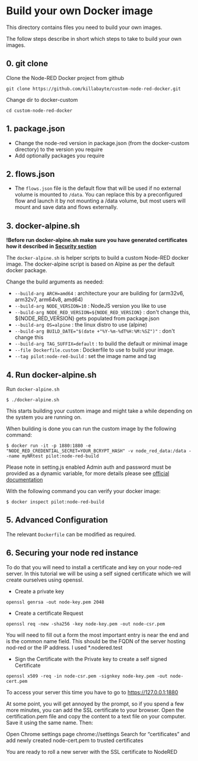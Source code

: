 # Build your own Docker image

This directory contains files you need to build your own images.

The follow steps describe in short which steps to take to build your own images.

## 0. git clone

Clone the Node-RED Docker project from github
```shell script
git clone https://github.com/killabayte/custom-node-red-docker.git
```

Change dir to docker-custom
```shell script
cd custom-node-red-docker
```

## 1. **package.json**

   - Change the node-red version in package.json (from the docker-custom directory) to the version you require
   - Add optionally packages you require

## 2. **flows.json**

   - The `flows.json` file is the default flow that will be used if no external volume is mounted to `/data`. You can replace this by a preconfigured flow and launch it by not mounting a /data volume, but most users will mount and save data and flows externally.

## 3. **docker-alpine.sh**

**!Before run docker-alpine.sh make sure you have generated certificates how it described in [Security section](#6-securing-your-node-red-instance)**

The `docker-alpine.sh` is helper scripts to build a custom Node-RED docker image. The docker-alpine script is based on Alpine as per the default docker package.

Change the build arguments as needed:

   - `--build-arg ARCH=amd64` : architecture your are building for (arm32v6, arm32v7, arm64v8, amd64)
   - `--build-arg NODE_VERSION=10` : NodeJS version you like to use
   - `--build-arg NODE_RED_VERSION=${NODE_RED_VERSION}` : don't change this, ${NODE_RED_VERSION} gets populated from package.json
   - `--build-arg OS=alpine` : the linux distro to use (alpine)
   - `--build-arg BUILD_DATE="$(date +"%Y-%m-%dT%H:%M:%SZ")"` : don't change this
   - `--build-arg TAG_SUFFIX=default` : to build the default or minimal image
   - `--file Dockerfile.custom` : Dockerfile to use to build your image.
   - `--tag pilot:node-red-build` : set the image name and tag

## 4. **Run docker-alpine.sh**

Run `docker-alpine.sh`

```shell script
$ ./docker-alpine.sh
```

This starts building your custom image and might take a while depending on the system you are running on.

When building is done you can run the custom image by the following command:

```shell script
$ docker run -it -p 1880:1880 -e "NODE_RED_CREDENTIAL_SECRET=YOUR_BCRYPT_HASH" -v node_red_data:/data --name myNRtest pilot:node-red-build
```

Please note in setting.js enabled Admin auth and password must be provided as a dynamic variable, for more details please see [official documentation](https://nodered.org/docs/getting-started/docker#credentials-secrets-and-environment-variables)

With the following command you can verify your docker image:

```shell script
$ docker inspect pilot:node-red-build
```

## 5. **Advanced Configuration**

The relevant `Dockerfile` can be modified as required.

## 6. **Securing your node red instance**

To do that you will need to install a certificate and key on your node-red server.
In this tutorial we will be using a self signed certificate which we will create ourselves using openssl.

- Create a private key

```shell script
openssl genrsa -out node-key.pem 2048
```

- Create a certificate Request

```shell script
openssl req -new -sha256 -key node-key.pem -out node-csr.pem
```

You will need to fill out a form the most important entry is near the end and is the common name field.
This should be the FQDN of the server hosting nod-red or the IP address. I used *.nodered.test

- Sign the Certificate with the Private key to create a self signed Certificate

```shell script
openssl x509 -req -in node-csr.pem -signkey node-key.pem -out node-cert.pem
```

To access your server this time  you have to go to https://127.0.0.1:1880

At some point, you will get annoyed by the prompt, so if you spend a few more minutes, you can add the SSL certificate to your browser.
Open the certification.pem file and copy the content to a text file on your computer. Save it using the same name. Then:

Open Chrome settings page chrome://settings
Search for “certificates” and add newly created node-cert.pem to trusted certificates

You are ready to roll a new server with the SSL certificate to NodeRED
